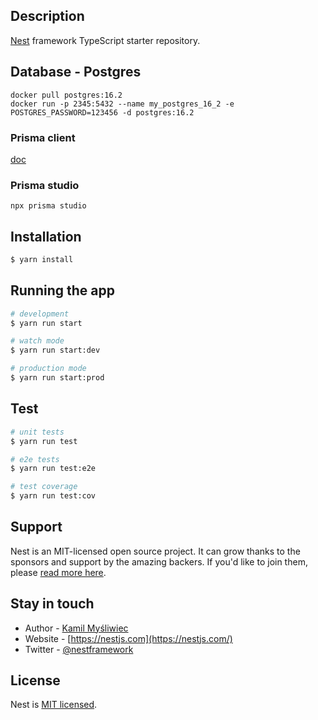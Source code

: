 ## Description

[Nest](https://github.com/nestjs/nest) framework TypeScript starter repository.

## Database - Postgres
```shell
docker pull postgres:16.2
docker run -p 2345:5432 --name my_postgres_16_2 -e POSTGRES_PASSWORD=123456 -d postgres:16.2
```

### Prisma client
[doc](https://docs.nestjs.com/recipes/prisma)
### Prisma studio
```shell
npx prisma studio
```

## Installation

```bash
$ yarn install
```

## Running the app

```bash
# development
$ yarn run start

# watch mode
$ yarn run start:dev

# production mode
$ yarn run start:prod
```

## Test

```bash
# unit tests
$ yarn run test

# e2e tests
$ yarn run test:e2e

# test coverage
$ yarn run test:cov
```

## Support

Nest is an MIT-licensed open source project. It can grow thanks to the sponsors and support by the amazing backers. If you'd like to join them, please [read more here](https://docs.nestjs.com/support).

## Stay in touch

- Author - [Kamil Myśliwiec](https://kamilmysliwiec.com)
- Website - [https://nestjs.com](https://nestjs.com/)
- Twitter - [@nestframework](https://twitter.com/nestframework)

## License

Nest is [MIT licensed](LICENSE).

